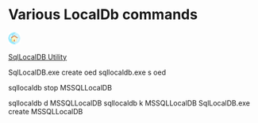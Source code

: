# Various LocalDb commands

[![](assets/home-ec.png)](index.md)

[SqlLocalDB Utility](https://learn.microsoft.com/en-us/sql/tools/sqllocaldb-utility?redirectedfrom=MSDN&view=sql-server-ver16)

SqlLocalDB.exe create oed
sqllocaldb.exe s oed

sqllocaldb stop MSSQLLocalDB

sqllocaldb d MSSQLLocalDB
sqllocaldb k MSSQLLocalDB
SqlLocalDB.exe create MSSQLLocalDB

